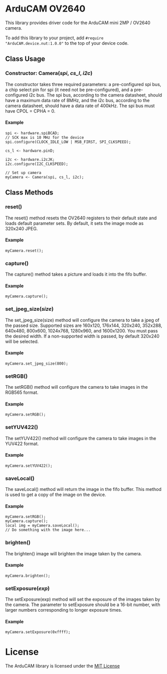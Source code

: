 # ArduCAM OV2640
This library provides driver code for the ArduCAM mini 2MP / OV2640 camera.

To add this library to your project, add ```#require "ArduCAM.device.nut:1.0.0"``` to the top of your device code.

## Class Usage 

### Constructor: Camera(*spi*, *cs_l*, *i2c*)
The constructor takes three required parameters: a pre-configured spi bus, a chip select pin for spi (it need not be pre-configured), and a pre-configured i2c bus. The spi bus, according to the camera datasheet, should have a maximum data rate of 8MHz, and the i2c bus, according to the camera datasheet, should have a data rate of 400kHz. The spi bus must have CPOL = CPHA = 0.
#### Example
```
spi <- hardware.spiBCAD;
// SCK max is 10 MHz for the device
spi.configure(CLOCK_IDLE_LOW | MSB_FIRST, SPI_CLKSPEED);

cs_l <- hardware.pinD;

i2c <- hardware.i2cJK;
i2c.configure(I2C_CLKSPEED);

// Set up camera
myCamera <- Camera(spi, cs_l, i2c);
```

## Class Methods

### reset()
The reset() method resets the OV2640 registers to their default state and loads default parameter sets. By default, it sets the image mode as 320x240 JPEG.

#### Example
```
myCamera.reset();
```

### capture()
The capture() method takes a picture and loads it into the fifo buffer.

#### Example
```
myCamera.capture();
```

### set_jpeg_size(*size*)
The set_jpeg_size(size) method will configure the camera to take a jpeg of the passed size. Supported sizes are 160x120, 176x144, 320x240, 352x288, 640x480, 800x600, 1024x768, 1280x960, and 1600x1200. You must pass the desired width. If a non-supported width is passed, by default 320x240 will be selected.

#### Example
```
myCamera.set_jpeg_size(800);
```

### setRGB()
The setRGB() method will configure the camera to take images in the RGB565 format.

#### Example
```
myCamera.setRGB();
```

### setYUV422()
The setYUV422() method will configure the camera to take images in the YUV422 format.

#### Example
```
myCamera.setYUV422();
```

### saveLocal()
The saveLocal() method will return the image in the fifo buffer. This method is used to get a copy of the image on the device.

#### Example
```
myCamera.setRGB();
myCamera.capture();
local img = myCamera.saveLocal();
// Do something with the image here...
```

### brighten()
The brighten() image will brighten the image taken by the camera.

#### Example
```
myCamera.brighten();
```

### setExposure(*exp*)
The setExposure(exp) method will set the exposure of the images taken by the camera. The parameter to setExposure should be a 16-bit number, with larger numbers corresponding to longer exposure times.

#### Example
```
myCamera.setExposure(0xffff);
```

# License
The ArduCAM library is licensed under the [MIT License](https://github.com/electricimp/ArduCam_0v2640/blob/develop/LICENSE)
